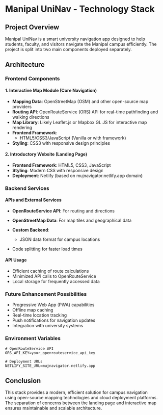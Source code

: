 # Manipal UniNav - Technology Stack

## Project Overview
Manipal UniNav is a smart university navigation app designed to help students, faculty, and visitors navigate the Manipal campus efficiently. The project is split into two main components deployed separately.

## Architecture

### Frontend Components

#### 1. Interactive Map Module (Core Navigation)
- **Mapping Data**: OpenStreetMap (OSM) and other open-source map providers
- **Routing API**: OpenRouteService (ORS) API for real-time pathfinding and walking directions
- **Map Library**: Likely Leaflet.js or Mapbox GL JS for interactive map rendering
- **Frontend Framework**: 
  - HTML5/CSS3/JavaScript (Vanilla or with framework)
- **Styling**: CSS3 with responsive design principles

#### 2. Introductory Website (Landing Page)
- **Frontend Framework**: HTML5, CSS3, JavaScript
- **Styling**: Modern CSS with responsive design
- **Deployment**: Netlify (based on mujnavigator.netlify.app domain)

### Backend Services

#### APIs and External Services
- **OpenRouteService API**: For routing and directions
- **OpenStreetMap Data**: For map tiles and geographical data
- **Custom Backend**:
  - JSON data format for campus locations

- Code splitting for faster load times

#### API Usage
- Efficient caching of route calculations
- Minimized API calls to OpenRouteService
- Local storage for frequently accessed data

### Future Enhancement Possibilities
- Progressive Web App (PWA) capabilities
- Offline map caching
- Real-time location tracking
- Push notifications for navigation updates
- Integration with university systems



### Environment Variables
```env
# OpenRouteService API
ORS_API_KEY=your_openrouteservice_api_key

# Deployment URLs
NETLIFY_SITE_URL=mujnavigator.netlify.app
```

## Conclusion
This stack provides a modern, efficient solution for campus navigation using open-source mapping technologies and cloud deployment platforms. The separation of concerns between the landing page and interactive map ensures maintainable and scalable architecture.
